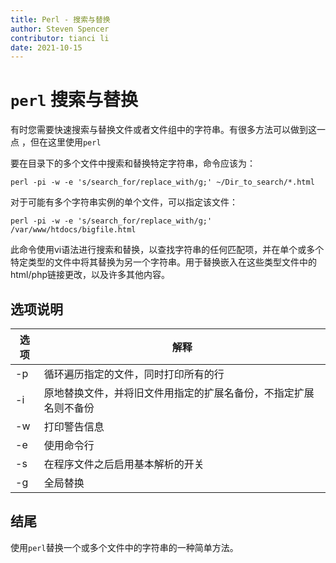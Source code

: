 ```yaml
---
title: Perl - 搜索与替换
author: Steven Spencer
contributor: tianci li
date: 2021-10-15
---
```


# `perl` 搜索与替换

有时您需要快速搜索与替换文件或者文件组中的字符串。有很多方法可以做到这一点 ，但在这里使用`perl`

要在目录下的多个文件中搜索和替换特定字符串，命令应该为：

```
perl -pi -w -e 's/search_for/replace_with/g;' ~/Dir_to_search/*.html
```

对于可能有多个字符串实例的单个文件，可以指定该文件：

```
perl -pi -w -e 's/search_for/replace_with/g;' /var/www/htdocs/bigfile.html
```

此命令使用vi语法进行搜索和替换，以查找字符串的任何匹配项，并在单个或多个特定类型的文件中将其替换为另一个字符串。用于替换嵌入在这些类型文件中的html/php链接更改，以及许多其他内容。

## 选项说明

| 选项 | 解释                                                         |
| ---- | ------------------------------------------------------------ |
| -p   | 循环遍历指定的文件，同时打印所有的行                         |
| -i   | 原地替换文件，并将旧文件用指定的扩展名备份，不指定扩展名则不备份 |
| -w   | 打印警告信息                                                 |
| -e   | 使用命令行                                                   |
| -s   | 在程序文件之后启用基本解析的开关                             |
| -g   | 全局替换                                                     |

## 结尾

 使用`perl`替换一个或多个文件中的字符串的一种简单方法。

